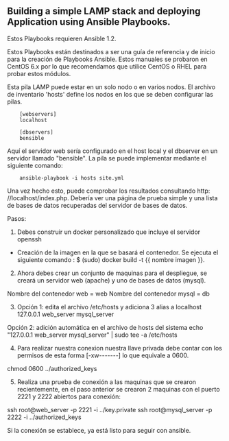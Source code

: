 Building a simple LAMP stack and deploying Application using Ansible Playbooks.
-------------------------------------------

Estos Playbooks requieren Ansible 1.2.

Estos Playbooks están destinados a ser una guía de referencia y de inicio para la creación de Playbooks Ansible. Estos manuales se probaron en CentOS 6.x por lo que recomendamos que utilice CentOS o RHEL para probar estos módulos.

Esta pila LAMP puede estar en un solo nodo o en varios nodos. El archivo de inventario 'hosts' define los nodos en los que se deben configurar las pilas.

        [webservers]
        localhost

        [dbservers]
        bensible
     
Aquí el servidor web sería configurado en el host local y el dbserver en un servidor llamado "bensible". La pila se puede implementar mediante el siguiente comando:

        ansible-playbook -i hosts site.yml
     
Una vez hecho esto, puede comprobar los resultados consultando http: //localhost/index.php. Debería ver una página de prueba simple y una lista de bases de datos recuperadas del servidor de bases de datos.

Pasos:
1. Debes construir un docker personalizado que incluye el servidor openssh
- Creación de la imagen en la que se basará el contenedor.
Se ejecuta el siguiente comando :
$ (sudo) docker build -t {{ nombre imagen }}.

2. Ahora debes crear un conjunto de maquinas para el despliegue, se creará un servidor web (apache) y uno de bases de datos (mysql).

Nombre del contenedor web = web
Nombre del contenedor mysql = db

3. Opción 1: edita el archivo /etc/hosts y adiciona 3 alias a localhost
127.0.0.1 web_server mysql_server

Opción 2: adición automática en el archivo de hosts del sistema
echo "127.0.0.1 web_server mysql_server" | sudo tee -a /etc/hosts

4. Para realizar nuestra conexion nuestra llave privada debe contar con los permisos de esta forma [-xw-------] lo que equivale a 0600.

chmod 0600 ../authorized_keys

5. Realiza una prueba de conexión a las maquinas que se crearon recientemente, en el paso anterior se crearon 2 maquinas con el puerto 2221 y 2222 abiertos para conexión:

ssh root@web_server -p 2221 -i ../key.private ssh root@mysql_server -p 2222 -i ../authorized_keys

Si la conexión se establece, ya está listo para seguir con ansible.
